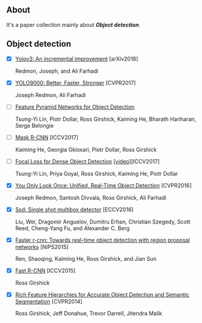 ## About
It's a paper collection mainly about ***Object detection***.

## Object detection

- [X] [Yolov3: An incremental improvement](https://arxiv.org/pdf/1804.02767.pdf) [arXiv2018]

	Redmon, Joseph, and Ali Farhadi

- [X] [YOLO9000: Better, Faster, Stronger](http://openaccess.thecvf.com/content_cvpr_2017/papers/Redmon_YOLO9000_Better_Faster_CVPR_2017_paper.pdf)  [CVPR2017]

	Joseph Redmon, Ali Farhadi

- [ ] [Feature Pyramid Networks for Object Detection](http://openaccess.thecvf.com/content_cvpr_2017/papers/Lin_Feature_Pyramid_Networks_CVPR_2017_paper.pdf)

	Tsung-Yi Lin, Piotr Dollar, Ross Girshick, Kaiming He, Bharath Hariharan, Serge Belongie

- [ ] [Mask R-CNN](http://openaccess.thecvf.com/content_ICCV_2017/papers/He_Mask_R-CNN_ICCV_2017_paper.pdf) [ICCV2017]

	Kaiming He, Georgia Gkioxari, Piotr Dollar, Ross Girshick

- [ ] [Focal Loss for Dense Object Detection](http://openaccess.thecvf.com/content_ICCV_2017/papers/Lin_Focal_Loss_for_ICCV_2017_paper.pdf) [[video](https://www.youtube.com/watch?v=44tlnmmt3h0)][ICCV2017]

	Tsung-Yi Lin, Priya Goyal, Ross Girshick, Kaiming He, Piotr Dollar	

- [X] [You Only Look Once: Unified, Real-Time Object Detection](https://www.cv-foundation.org/openaccess/content_cvpr_2016/papers/Redmon_You_Only_Look_CVPR_2016_paper.pdf) [CVPR2016]

	Joseph Redmon, Santosh Divvala, Ross Girshick, Ali Farhadi

- [X] [Ssd: Single shot multibox detector](https://arxiv.org/pdf/1512.02325.pdf) [ECCV2016]

	Liu, Wei, Dragomir Anguelov, Dumitru Erhan, Christian Szegedy, Scott Reed, Cheng-Yang Fu, and Alexander C. Berg
	
- [X] [Faster r-cnn: Towards real-time object detection with region proposal networks](http://papers.nips.cc/paper/5638-faster-r-cnn-towards-real-time-object-detection-with-region-proposal-networks.pdf) [NIPS2015]

	Ren, Shaoqing, Kaiming He, Ross Girshick, and Jian Sun

- [X] [Fast R-CNN](http://openaccess.thecvf.com/content_iccv_2015/papers/Girshick_Fast_R-CNN_ICCV_2015_paper.pdf) [ICCV2015]

	Ross Girshick

- [X] [Rich Feature Hierarchies for Accurate Object Detection and Semantic Segmentation](http://openaccess.thecvf.com/content_cvpr_2014/papers/Girshick_Rich_Feature_Hierarchies_2014_CVPR_paper.pdf) [CVPR2014]

	Ross Girshick, Jeff Donahue, Trevor Darrell, Jitendra Malik

